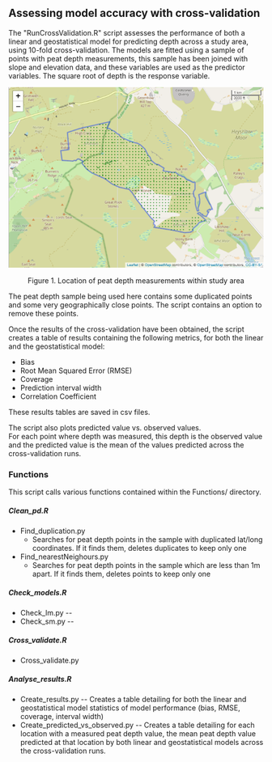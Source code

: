 ## Assessing model accuracy with cross-validation

The "RunCrossValidation.R" script assesses the performance of both a linear and geostatistical model for predicting depth across a study area, using 10-fold cross-validation.
The models are fitted using a sample of points with peat depth measurements, this sample has been joined with slope and elevation data, and these variables are used as the predictor variables. 
The square root of depth is the response variable.   

<p align="center">
<img src="Figs/PeatDepthSample_locations.png" width="700"  title="Full study area outline" />
<p align="center">Figure 1. Location of peat depth measurements within study area <p align="center">

The peat depth sample being used here contains some duplicated points and some very geographically close points. The script contains an option to remove these points. 

Once the results of the cross-validation have been obtained, the script creates a table of results containing the following metrics, for both the linear and the geostatistical model:
* Bias
* Root Mean Squared Error (RMSE)
* Coverage
* Prediction interval width 
* Correlation Coefficient  

These results tables are saved in csv files.

The script also plots predicted value vs. observed values.  
For each point where depth was measured, this depth is the observed value and the predicted value is the mean of the values predicted across the cross-validation runs.

### Functions
This script calls various functions contained within the Functions/ directory.  

##### Clean_pd.R
* Find_duplication.py 
    * Searches for peat depth points in the sample with duplicated lat/long coordinates. If it finds them, deletes duplicates to keep only one   
* Find_nearestNeighours.py 
    * Searches for peat depth points in the sample which are less than 1m apart. If it finds them, deletes points to keep only one   

##### Check_models.R
* Check_lm.py --
* Check_sm.py --

##### Cross_validate.R
* Cross_validate.py 

##### Analyse_results.R
* Create_results.py -- Creates a table detailing for both the linear and geostatistical model statistics of model performance (bias, RMSE, coverage, interval width) 
* Create_predicted_vs_observed.py -- Creates a table detailing for each location with a measured peat depth value, the mean peat depth value predicted at that location by both linear and geostatistical models across the cross-validation runs.

